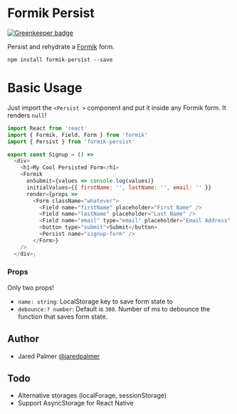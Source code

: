 # Formik Persist

[![Greenkeeper badge](https://badges.greenkeeper.io/jaredpalmer/formik-persist.svg)](https://greenkeeper.io/)

Persist and rehydrate a [Formik](https://github.com/jaredpalmer/formik) form.

```
npm install formik-persist --save
```

# Basic Usage

Just import the `<Persist >` component and put it inside any Formik form. It renders `null`!

```js
import React from 'react'
import { Formik, Field, Form } from 'formik'
import { Persist } from 'formik-persist'

export const Signup = () =>
  <div>
    <h1>My Cool Persisted Form</h1>
    <Formik
      onSubmit={values => console.log(values)}
      initialValues={{ firstName: '', lastName: '', email: '' }}
      render={props =>
        <Form className="whatever">
          <Field name="firstName" placeholder="First Name" />
          <Field name="lastName" placeholder="Last Name" />
          <Field name="email" type="email" placeholder="Email Address" />
          <button type="submit">Submit</button>
          <Persist name="signup-form" />
        </Form>}
    />
  </div>;
```

### Props

Only two props! 

- `name: string`: LocalStorage key to save form state to
- `debounce:? number`: Default is `300`. Number of ms to debounce the function that saves form state.


## Author

- Jared Palmer [@jaredpalmer](https://twitter.com/jaredpalmer)


## Todo

- Alternative storages (localForage, sessionStorage)
- Support AsyncStorage for React Native
